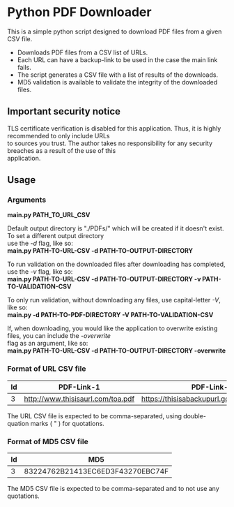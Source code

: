# Python PDF Downloader

This is a simple python script designed to download PDF files from a given CSV file.

* Downloads PDF files from a CSV list of URLs.
* Each URL can have a backup-link to be used in the case the main link fails.
* The script generates a CSV file with a list of results of the downloads.
* MD5 validation is available to validate the integrity of the downloaded files.

## Important security notice

TLS certificate verification is disabled for this application. Thus, it is highly recommended to only include URLs  
to sources you trust. The author takes no responsibility for any security breaches as a result of the use of this  
application.

## Usage

### Arguments

**main.py PATH_TO_URL_CSV**

Default output directory is "./PDFs/" which will be created if it doesn't exist. To set a different output directory  
use the *-d* flag, like so:  
**main.py PATH-TO-URL-CSV -d PATH-TO-OUTPUT-DIRECTORY**

To run validation on the downloaded files after downloading has completed, use the *-v* flag, like so:  
**main.py PATH-TO-URL-CSV -d PATH-TO-OUTPUT-DIRECTORY -v PATH-TO-VALIDATION-CSV**

To only run validation, without downloading any files, use capital-letter *-V*, like so:  
**main.py -d PATH-TO-PDF-DIRECTORY -V PATH-TO-VALIDATION-CSV**

If, when downloading, you would like the application to overwrite existing files, you can include the *-overwrite*  
flag as an argument, like so:  
**main.py PATH-TO-URL-CSV -d PATH-TO-OUTPUT-DIRECTORY -overwrite**

### Format of URL CSV file

| Id | PDF-Link-1 | PDF-Link-2 |
| - | - | - |
| 3 | http://www.thisisaurl.com/toa.pdf | https://thisisabackupurl.gov/tothesame.pdf |

The URL CSV file is expected to be comma-separated, using double-quation marks ( " ) for quotations.

### Format of MD5 CSV file

| Id | MD5 |
| - | - |
| 3 | 83224762B21413EC6ED3F43270EBC74F |

The MD5 CSV file is expected to be comma-separated and to not use any quotations.